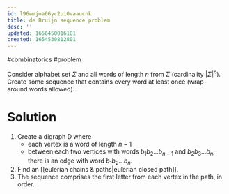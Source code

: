 ```yaml
---
id: l96wmjoa66yc2ui0vaaucnk
title: de Bruijn sequence problem
desc: ''
updated: 1656450016101
created: 1654530812801
---
```

#combinatorics  #problem

Consider alphabet set $\Sigma$ and all words of length $n$ from $\Sigma$ (cardinality $|\Sigma|^n$). Create some sequence that contains every word at least once (wrap-around words allowed).
# Solution
1. Create a digraph D where
	- each vertex is a word of length $n-1$
	- between each two vertices with words $b_1b_2...b_{n-1}$ and $b_2b_3...b_n$, there is an edge with word $b_1b_2...b_n$.
2. Find an [[eulerian chains & paths|eulerian closed path]].
3. The sequence comprises the first letter from each vertex in the path, in order.

